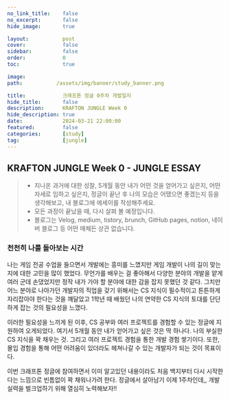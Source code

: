 ```yaml
---
no_link_title:    false
no_excerpt:       false
hide_image:       true

layout:           post
cover:            false
sidebar:          false
order:            0      
toc:              true

image:
path:           /assets/img/banner/study_banner.png

title:            크래프톤 정글 0주차 개발일지
hide_title:       false
description:      KRAFTON JUNGLE Week 0
hide_description: true
date:             2024-03-21 22:00:00
featured:         false
categories:       [study]
tag:              [jungle]
---
```


## KRAFTON JUNGLE Week 0 - JUNGLE ESSAY

> - 지나온 과거에 대한 성찰, 5개월 동안 내가 어떤 것을 얻어가고 싶은지, 어떤 자세로 임하고 싶은지, 정글이 끝난 후 나의 모습은 어땠으면 좋겠는지 등을 생각해보고, 내 블로그에 에세이를 작성해주세요. 
> - 모든 과정이 끝났을 때, 다시 살펴 볼 예정입니다. 
> - 블로그는 Velog, medium, tistory, brunch, GitHub pages, notion, 네이버 블로그 등 어떤 매체든 상관 없습니다.

### 천천히 나를 돌아보는 시간

  나는 게임 전공 수업을 들으면서 개발에는 흥미를 느꼈지만 게임 개발이 나의 길이 맞는지에 대한 고민을 많이 했었다.
무언가를 배우는 걸 좋아해서 다양한 분야의 개발을 얕게 여러 군데 손댔었지만 정작 내가 가야 할 분야에 대한 감을 잡지 못했던 것 같다. 
그치만 어느 분야로 나아가던 개발자의 직업을 갖기 위해서는 CS 지식이 필수적이고 튼튼하게 자리잡아야 한다는 것을 꺠달았고 
1학년 때 배웠던 나의 연약한 CS 지식의 토대를 단단하게 잡는 것의 필요성을 느꼈다. 

  이러한 필요성을 느끼게 된 이후, CS 공부와 여러 프로젝트를 경험할 수 있는 정글에 지원하여 오게되었다. 
여기서 5개월 동안 내가 얻어가고 싶은 것은 딱 하나다. 나의 부실한 CS 지식을 꽉 채우는 것. 그리고 여러 프로젝트 경험을 통한 개발 경험 쌓기이다. 
또한, 몰입 경험을 통해 어떤 어려움이 있더라도 헤쳐나갈 수 있는 개발자가 되는 것이 목표이다.

  이번 크래프톤 정글에 참여하면서 이미 알고있던 내용이라도 처음 백지부터 다시 시작한다는 느낌으로 빈틈없이 꽉 채워나가려 한다.
정글에서 살아남기 이제 1주차인데,, 개발 실력을 벌크업하기 위해 열심히 노력해보자!!
